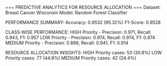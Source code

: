 === PREDICTIVE ANALYTICS FOR RESOURCE ALLOCATION ===
Dataset: Breast Cancer Wisconsin
Model: Random Forest Classifier

PERFORMANCE SUMMARY:
Accuracy: 0.9532 (95.32%)
F1-Score: 0.9528

CLASS-WISE PERFORMANCE:
HIGH Priority - Precision: 0.971, Recall: 0.943, F1: 0.957
LOW Priority - Precision: 0.974, Recall: 0.974, F1: 0.974
MEDIUM Priority - Precision: 0.889, Recall: 0.941, F1: 0.914

RESOURCE ALLOCATION INSIGHTS:
HIGH Priority cases: 53 (30.8%)
LOW Priority cases: 77 (44.8%)
MEDIUM Priority cases: 42 (24.4%)